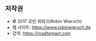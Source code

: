## 저작권

* © 2017 로빈 위워크(Robin Wieruch)
* 웹 사이트: https://www.robinwieruch.de
* 강의: https://roadtoreact.com
